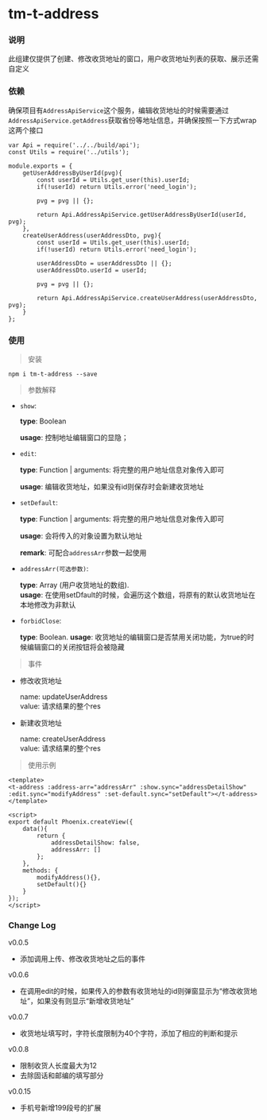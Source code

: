 # tm-t-address

### 说明
此组建仅提供了创建、修改收货地址的窗口，用户收货地址列表的获取、展示还需自定义

### 依赖

确保项目有`AddressApiService`这个服务，编辑收货地址的时候需要通过`AddressApiService.getAddress`获取省份等地址信息，并确保按照一下方式wrap这两个接口

```
var Api = require('../../build/api');
const Utils = require('../utils');

module.exports = {
	getUserAddressByUserId(pvg){
		const userId = Utils.get_user(this).userId;
		if(!userId) return Utils.error('need_login');

		pvg = pvg || {};

		return Api.AddressApiService.getUserAddressByUserId(userId, pvg);
	},
	createUserAddress(userAddressDto, pvg){
		const userId = Utils.get_user(this).userId;
		if(!userId) return Utils.error('need_login');

		userAddressDto = userAddressDto || {};
		userAddressDto.userId = userId;

		pvg = pvg || {};

		return Api.AddressApiService.createUserAddress(userAddressDto, pvg);
	}
};
```

### 使用

> 安装

`npm i tm-t-address --save`

> 参数解释

* `show`: 

 	__type__: Boolean
 	
 	__usage__: 控制地址编辑窗口的显隐；
 	
* `edit`:

	__type__: Function | arguments: 将完整的用户地址信息对象传入即可
	
	__usage__: 编辑收货地址，如果没有id则保存时会新建收货地址
	
* `setDefault`:

	__type__: Function | arguments: 将完整的用户地址信息对象传入即可
	
	__usage__: 会将传入的对象设置为默认地址
	
	__remark__: 可配合`addressArr`参数一起使用
	
* `addressArr(可选参数)`:

	__type__: Array (用户收货地址的数组).  
	__usage__: 在使用setDfault的时候，会遍历这个数组，将原有的默认收货地址在本地修改为非默认
	
* `forbidClose`:

	__type__: Boolean.
	__usage__: 收货地址的编辑窗口是否禁用关闭功能，为true的时候编辑窗口的关闭按钮将会被隐藏
	
> 事件

* 修改收货地址

	name: updateUserAddress  
	value: 请求结果的整个res

* 新建收货地址

	name: createUserAddress	   
	value: 请求结果的整个res

> 使用示例

```
<template>
<t-address :address-arr="addressArr" :show.sync="addressDetailShow" :edit.sync="modifyAddress" :set-default.sync="setDefault"></t-address>
</template>

<script>
export default Phoenix.createView({
	data(){
		return {
			addressDetailShow: false,
			addressArr: []
		};
	},
	methods: {
		modifyAddress(){},
		setDefault(){}
	}
});
</script>
```

### Change Log

v0.0.5

 * 添加调用上传、修改收货地址之后的事件

v0.0.6

 * 在调用edit的时候，如果传入的参数有收货地址的id则弹窗显示为“修改收货地址”，如果没有则显示“新增收货地址”

v0.0.7

 * 收货地址填写时，字符长度限制为40个字符，添加了相应的判断和提示

v0.0.8

 * 限制收货人长度最大为12
 * 去除固话和邮编的填写部分


v0.0.15

* 手机号新增199段号的扩展